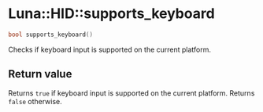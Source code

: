# Luna::HID::supports_keyboard

```c++
bool supports_keyboard()
```

Checks if keyboard input is supported on the current platform. 



## Return value
Returns `true` if keyboard input is supported on the current platform. Returns `false` otherwise. 

